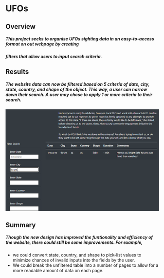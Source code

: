 # UFOs

## Overview
##### This project seeks to organise UFOs sighting data in an easy-to-access format on out webpage by creating 
##### filters that allow users to input search criteria.

## Results
##### The website data can now be filtered based on 5 criteria of date, city, state, country, and shape of the object. This way, a user can narrow down their search. A user may chose to apply 1 or more criteria to their search.
![Newly_Added_Filters](resources/filters.PNG)

## Summary
##### Though the new design has improved the funtionality and efficiency of the website, there could still be some improvements. For example, 
* we could convert state, country, and shape to pick-list values to minimize chances of invalid inputs into the fields by the user. 
* We could break the unfiltered table into a number of pages to allow for a more readable amount of data on each page.